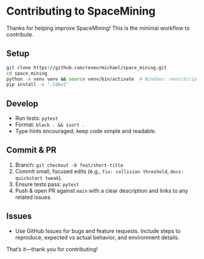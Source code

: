 # Contributing to SpaceMining

Thanks for helping improve SpaceMining! This is the minimal workflow to contribute.

## Setup

```bash
git clone https://github.com/reveurmichael/space_mining.git
cd space_mining
python -m venv venv && source venv/bin/activate  # Windows: venv\Scripts\activate
pip install -e '.[dev]'
```

## Develop

- Run tests: `pytest`
- Format: `black . && isort .`
- Type hints encouraged; keep code simple and readable.

## Commit & PR

1. Branch: `git checkout -b feat/short-title`
2. Commit small, focused edits (e.g., `fix: collision threshold`, `docs: quickstart tweak`).
3. Ensure tests pass: `pytest`
4. Push & open PR against `main` with a clear description and links to any related issues.

## Issues

- Use GitHub Issues for bugs and feature requests. Include steps to reproduce, expected vs actual behavior, and environment details.

That’s it—thank you for contributing!
